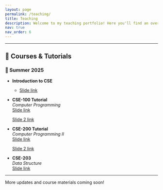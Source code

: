 ```yaml
---
layout: page
permalink: /teaching/
title: Teaching
description: Welcome to my teaching portfolio! Here you'll find an overview of the courses and tutorial sessions I've taught, organized by semester and topic. I regularly update this page with slide links and materials for students and collaborators.
nav: true
nav_order: 6
---
```





---

## 📖 Courses & Tutorials

### 📅 Summer 2025

- **Introduction to CSE**
  - [Slide link](https://docs.google.com/presentation/d/1OC3JZnKx96qGrZS7ZopTLgeGgmbajM_iaAvlIqJGeig/edit?usp=sharing)

- **CSE-100 Tutorial**  
  *Computer Programming*  
  [Slide link](https://docs.google.com/presentation/d/1Znt_QzEY2B3D8Z_mXD9G3NRRoyFWoVnTMvhh054HPAc/edit?usp=sharing)
  
  [Slide 2 link](https://docs.google.com/presentation/d/1yzLId1s0juY8SeAd8ivQAn_kDC-OPCooKmPptMDfG1Q/edit?usp=sharing)

- **CSE-200 Tutorial**  
  *Computer Programming II*  
  [Slide link](https://docs.google.com/presentation/d/1f1HGqSCe5qYzeGy6DYcjpW5H68nJPPNzdBvnG_22QzI/edit?usp=sharing) 
    
  [Slide 2 link](https://docs.google.com/presentation/d/1Zc0DNWwJ8MjizewlW9f88YUYzdGO1B3HhleIJTFOuuQ/edit?usp=sharing)


- **CSE-203**  
  *Data Structure*  
  [Slide link](#)

---

More updates and course materials coming soon!
